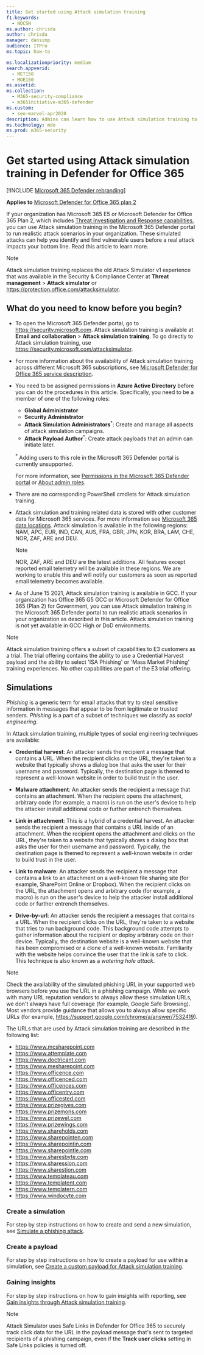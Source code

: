 ```yaml
---
title: Get started using Attack simulation training
f1.keywords: 
  - NOCSH
ms.author: chrisda
author: chrisda
manager: dansimp
audience: ITPro
ms.topic: how-to

ms.localizationpriority: medium
search.appverid: 
  - MET150
  - MOE150
ms.assetid:
ms.collection: 
  - M365-security-compliance
  - m365initiative-m365-defender
ms.custom: 
  - seo-marvel-apr2020
description: Admins can learn how to use Attack simulation training to run simulated phishing and password attacks in their Microsoft 365 E5 or Microsoft Defender for Office 365 Plan 2 organizations.
ms.technology: mdo
ms.prod: m365-security
---
```


# Get started using Attack simulation training in Defender for Office 365

[!INCLUDE [Microsoft 365 Defender rebranding](../includes/microsoft-defender-for-office.md)]

**Applies to**
 [Microsoft Defender for Office 365 plan 2](defender-for-office-365.md)

If your organization has Microsoft 365 E5 or Microsoft Defender for Office 365 Plan 2, which includes [Threat Investigation and Response capabilities](office-365-ti.md), you can use Attack simulation training in the Microsoft 365 Defender portal to run realistic attack scenarios in your organization. These simulated attacks can help you identify and find vulnerable users before a real attack impacts your bottom line. Read this article to learn more.

> [!NOTE]
> Attack simulation training replaces the old Attack Simulator v1 experience that was available in the Security & Compliance Center at **Threat management** \> **Attack simulator** or <https://protection.office.com/attacksimulator>.

## What do you need to know before you begin?

- To open the Microsoft 365 Defender portal, go to <https://security.microsoft.com>. Attack simulation training is available at **Email and collaboration** \> **Attack simulation training**. To go directly to Attack simulation training, use <https://security.microsoft.com/attacksimulator>.

- For more information about the availability of Attack simulation training across different Microsoft 365 subscriptions, see [Microsoft Defender for Office 365 service description](/office365/servicedescriptions/office-365-advanced-threat-protection-service-description).

- You need to be assigned permissions in **Azure Active Directory** before you can do the procedures in this article. Specifically, you need to be a member of one of the following roles:
  - **Global Administrator**
  - **Security Administrator**
  - **Attack Simulation Administrators**<sup>\*</sup>: Create and manage all aspects of attack simulation campaigns.
  - **Attack Payload Author**<sup>\*</sup>: Create attack payloads that an admin can initiate later.

  <sup>\*</sup> Adding users to this role in the Microsoft 365 Defender portal is currently unsupported.

  For more information, see [Permissions in the Microsoft 365 Defender portal](permissions-microsoft-365-security-center.md) or [About admin roles](../../admin/add-users/about-admin-roles.md).

- There are no corresponding PowerShell cmdlets for Attack simulation training.

- Attack simulation and training related data is stored with other customer data for Microsoft 365 services. For more information see [Microsoft 365 data locations](../../enterprise/o365-data-locations.md). Attack simulation is available in the following regions: NAM, APC, EUR, IND, CAN, AUS, FRA, GBR, JPN, KOR, BRA, LAM, CHE, NOR, ZAF, ARE and DEU.

  > [!NOTE]
  > NOR, ZAF, ARE and DEU are the latest additions. All features except reported email telemetry will be available in these regions. We are working to enable this and will notify our customers as soon as reported email telemetry becomes available.

- As of June 15 2021, Attack simulation training is available in GCC. If your organization has Office 365 G5 GCC or Microsoft Defender for Office 365 (Plan 2) for Government, you can use Attack simulation training in the Microsoft 365 Defender portal to run realistic attack scenarios in your organization as described in this article. Attack simulation training is not yet available in GCC High or DoD environments.

> [!NOTE]
> Attack simulation training offers a subset of capabilities to E3 customers as a trial. The trial offering contains the ability to use a Credential Harvest payload and the ability to select 'ISA Phishing' or 'Mass Market Phishing' training experiences. No other capabilities are part of the E3 trial offering.

## Simulations

*Phishing* is a generic term for email attacks that try to steal sensitive information in messages that appear to be from legitimate or trusted senders. *Phishing* is a part of a subset of techniques we classify as _social engineering_.

In Attack simulation training, multiple types of social engineering techniques are available:

- **Credential harvest**: An attacker sends the recipient a message that contains a URL. When the recipient clicks on the URL, they're taken to a website that typically shows a dialog box that asks the user for their username and password. Typically, the destination page is themed to represent a well-known website in order to build trust in the user.

- **Malware attachment**: An attacker sends the recipient a message that contains an attachment. When the recipient opens the attachment, arbitrary code (for example, a macro) is run on the user's device to help the attacker install additional code or further entrench themselves.

- **Link in attachment**: This is a hybrid of a credential harvest. An attacker sends the recipient a message that contains a URL inside of an attachment. When the recipient opens the attachment and clicks on the URL, they're taken to a website that typically shows a dialog box that asks the user for their username and password. Typically, the destination page is themed to represent a well-known website in order to build trust in the user.

- **Link to malware**: An attacker sends the recipient a message that contains a link to an attachment on a well-known file sharing site (for example, SharePoint Online or Dropbox). When the recipient clicks on the URL, the attachment opens and arbitrary code (for example, a macro) is run on the user's device to help the attacker install additional code or further entrench themselves.

- **Drive-by-url**: An attacker sends the recipient a messages that contains a URL. When the recipient clicks on the URL, they're taken to a website that tries to run background code. This background code attempts to gather information about the recipient or deploy arbitrary code on their device. Typically, the destination website is a well-known website that has been compromised or a clone of a well-known website. Familiarity with the website helps convince the user that the link is safe to click. This technique is also known as a _watering hole attack_.

> [!NOTE]
> Check the availability of the simulated phishing URL in your supported web browsers before you use the URL in a phishing campaign. While we work with many URL reputation vendors to always allow these simulation URLs, we don't always have full coverage (for example, Google Safe Browsing). Most vendors provide guidance that allows you to always allow specific URLs (for example, <https://support.google.com/chrome/a/answer/7532419>).

The URLs that are used by Attack simulation training are described in the following list:

- <https://www.mcsharepoint.com>
- <https://www.attemplate.com>
- <https://www.doctricant.com>
- <https://www.mesharepoint.com>
- <https://www.officence.com>
- <https://www.officenced.com>
- <https://www.officences.com>
- <https://www.officentry.com>
- <https://www.officested.com>
- <https://www.prizegives.com>
- <https://www.prizemons.com>
- <https://www.prizewel.com>
- <https://www.prizewings.com>
- <https://www.shareholds.com>
- <https://www.sharepointen.com>
- <https://www.sharepointin.com>
- <https://www.sharepointle.com>
- <https://www.sharesbyte.com>
- <https://www.sharession.com>
- <https://www.sharestion.com>
- <https://www.templateau.com>
- <https://www.templatent.com>
- <https://www.templatern.com>
- <https://www.windocyte.com>

### Create a simulation

For step by step instructions on how to create and send a new simulation, see [Simulate a phishing attack](attack-simulation-training.md).

### Create a payload

For step by step instructions on how to create a payload for use within a simulation, see [Create a custom payload for Attack simulation training](attack-simulation-training-payloads.md).

### Gaining insights

For step by step instructions on how to gain insights with reporting, see [Gain insights through Attack simulation training](attack-simulation-training-insights.md).

> [!NOTE]
> Attack Simulator uses Safe Links in Defender for Office 365 to securely track click data for the URL in the payload message that's sent to targeted recipients of a phishing campaign, even if the **Track user clicks** setting in Safe Links policies is turned off.

